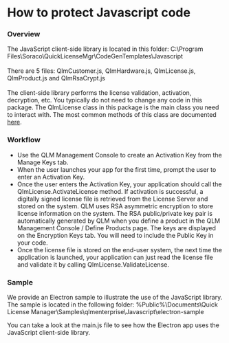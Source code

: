 # How to protect Javascript code

### Overview

The JavaScript client-side library is located in this folder: C:\Program Files\Soraco\QuickLicenseMgr\CodeGenTemplates\Javascript\
\
There are 5 files: QlmCustomer.js, QlmHardware.js, QlmLicense.js, QlmProduct.js and QlmRsaCrypt.js\
\
The client-side library performs the license validation, activation, decryption, etc. You typically do not need to change any code in this package. The QlmLicense class in this package is the main class you need to interact with. The most common methods of this class are documented [here](../api-reference/http-methods/).

### Workflow

* Use the QLM Management Console to create an Activation Key from the Manage Keys tab.&#x20;
* When the user launches your app for the first time, prompt the user to enter an Activation Key.
* Once the user enters the Activation Key, your application should call the QlmLicense.ActivateLicense method. If activation is successful, a digitally signed license file is retrieved from the License Server and stored on the system. QLM uses RSA asymmetric encryption to store license information on the system. The RSA public/private key pair is automatically generated by QLM when you define a product in the QLM Management Console / Define Products page. The keys are displayed on the Encryption Keys tab. You will need to include the Public Key in your code.
* Once the license file is stored on the end-user system, the next time the application is launched, your application can just read the license file and validate it by calling QlmLicense.ValidateLicense.&#x20;

### Sample

We provide an Electron sample to illustrate the use of the JavaScript library. The sample is located in the following folder: %Public%\Documents\Quick License Manager\Samples\qlmenterprise\Javascript\electron-sample

You can take a look at the main.js file to see how the Electron app uses the JavaScript client-side library.
